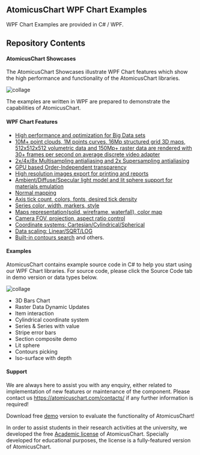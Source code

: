 ## AtomicusChart WPF Chart Examples

WPF Chart Examples are provided in C# / WPF.

## Repository Contents

#### AtomicusChart Showcases

The AtomicusChart Showcases illustrate WPF Chart features which show the high performance and functionality of the AtomicusChart libraries. 

![collage](https://atomicuschart.com/images/github/white.jpg)

The examples are written in WPF are prepared to demonstrate the capabilities of AtomicusChart.
 
#### WPF Chart Features

* [High performance and optimization for Big Data sets](https://atomicuschart.com/features/bigdata/)
*	[10M+ point clouds, 1M points curves, 16Mp structured grid 3D maps, 512x512x512 volumetric data and 150Mp+ raster data are rendered with 30+ frames per second on average discrete video adapter](https://atomicuschart.com/features/bigdata/)
*	[2x/4x/8x Multisampling antialiasing and 2x Supersampling antialiasing](https://atomicuschart.com/features/order-independent-transparency-msaa-ssaa/)
*	[GPU based Order-Independent transparency](https://atomicuschart.com/features/order-independent-transparency-msaa-ssaa/)
*	[High resolution images export for printing and reports](https://atomicuschart.com/features/high-resolution-image-export/)
*	[Ambient/Diffuse/Specular light model and lit sphere support for materials emulation](https://atomicuschart.com/features/fully-customizable-axis-customizable-defaults-customizable-interaction-keys/)
*	[Normal mapping](https://atomicuschart.com/features/raster-data-with-coloring-using-colormap-and-normal-mapping/)
*	[Axis tick count, colors, fonts, desired tick density](https://atomicuschart.com/features/fully-customizable-axis-customizable-defaults-customizable-interaction-keys/)
*	[Series color, width, markers, style](https://atomicuschart.com/features/series-series-4d-display-of-2d-curves-in-3d-space-like-wires/)
*	[Maps representation(solid, wireframe, waterfall), color map](https://atomicuschart.com/features/raster-data-with-coloring-using-colormap-and-normal-mapping/)
*	[Camera FOV, projection, aspect ratio control](https://atomicuschart.com/features/x-y-z-aspect-ratio-control/)
*	[Coordinate systems: Cartesian/Cylindrical/Spherical](https://atomicuschart.com/features/coordinate-systems/)
*	[Data scaling: Linear/SQRT/LOG](https://atomicuschart.com/features/data-scaling/)
*	[Built-in contours search](https://atomicuschart.com/features/contours-search/)
and others.

#### Examples

AtomicusChart contains example source code in C# to help you start using our WPF Chart libraries. 
For source code, please click the Source Code tab in demo version or data types below.
 

![collage](https://atomicuschart.com/images/github/white2.jpg)

*	3D Bars Chart 
*	Raster Data Dynamic Updates
*	Item interaction
*	Cylindrical coordinate system
*	Series & Series with value
*	Stripe error bars
*	Section composite demo
*	Lit sphere
*	Contours picking
*	Iso-surface with depth



#### Support

We are always here to assist you with any enquiry, either related to implementation of new features or maintenance of the component. Please contact us https://atomicuschart.com/contacts/ if any further information is required!

Download free [demo](https://atomicuschart.com) version to evaluate the functionality of AtomicusChart! 

In order to assist students in their research activities at the university, we developed the free [Academic license](https://atomicuschart.com/license/academic/) of AtomicusChart. Specially developed for educational purposes, the license is a fully-featured version of AtomicusChart.

